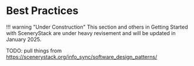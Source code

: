 # Best Practices

!!! warning "Under Construction"
    This section and others in Getting Started with SceneryStack are under heavy revisement
    and will be updated in January 2025.

TODO: pull things from <https://scenerystack.org/info_sync/software_design_patterns/>
